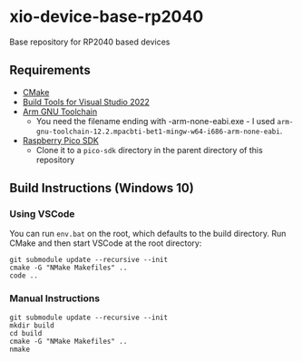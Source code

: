 # xio-device-base-rp2040
Base repository for RP2040 based devices


## Requirements

- [CMake](https://cmake.org/download/)
- [Build Tools for Visual Studio 2022](https://visualstudio.microsoft.com/downloads/#build-tools-for-visual-studio-2022)
- [Arm GNU Toolchain](https://developer.arm.com/downloads/-/arm-gnu-toolchain-downloads)
  - You need the filename ending with -arm-none-eabi.exe - I used `arm-gnu-toolchain-12.2.mpacbti-bet1-mingw-w64-i686-arm-none-eabi`.
- [Raspberry Pico SDK](https://github.com/raspberrypi/pico-sdk.git)
  - Clone it to a `pico-sdk` directory in the parent directory of this repository

## Build Instructions (Windows 10)

### Using VSCode

You can run `env.bat` on the root, which defaults to the build directory.
Run CMake and then start VSCode at the root directory:

```
git submodule update --recursive --init
cmake -G "NMake Makefiles" ..
code ..
```

### Manual Instructions

```
git submodule update --recursive --init
mkdir build
cd build
cmake -G "NMake Makefiles" ..
nmake
```
